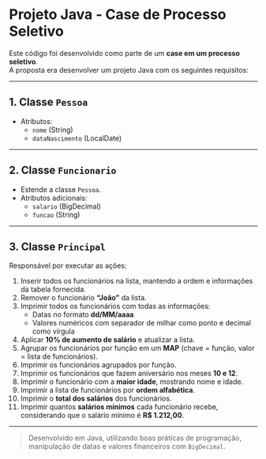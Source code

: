 # Projeto Java - Case de Processo Seletivo

Este código foi desenvolvido como parte de um **case em um processo seletivo**.  
A proposta era desenvolver um projeto Java com os seguintes requisitos:

---

## 1. Classe `Pessoa`

- Atributos:
  - `nome` (String)
  - `dataNascimento` (LocalDate)

---

## 2. Classe `Funcionario`

- Estende a classe `Pessoa`.
- Atributos adicionais:
  - `salario` (BigDecimal)
  - `funcao` (String)

---

## 3. Classe `Principal`

Responsável por executar as ações:

1. Inserir todos os funcionários na lista, mantendo a ordem e informações da tabela fornecida.  
2. Remover o funcionário **“João”** da lista.  
3. Imprimir todos os funcionários com todas as informações:
   - Datas no formato **dd/MM/aaaa**
   - Valores numéricos com separador de milhar como ponto e decimal como vírgula
4. Aplicar **10% de aumento de salário** e atualizar a lista.  
5. Agrupar os funcionários por função em um **MAP** (chave = função, valor = lista de funcionários).  
6. Imprimir os funcionários agrupados por função.  
7. Imprimir os funcionários que fazem aniversário nos meses **10 e 12**.  
8. Imprimir o funcionário com a **maior idade**, mostrando nome e idade.  
9. Imprimir a lista de funcionários por **ordem alfabética**.  
10. Imprimir o **total dos salários** dos funcionários.  
11. Imprimir quantos **salários mínimos** cada funcionário recebe, considerando que o salário mínimo é **R$ 1.212,00**.

---

> Desenvolvido em Java, utilizando boas práticas de programação, manipulação de datas e valores financeiros com `BigDecimal`.
